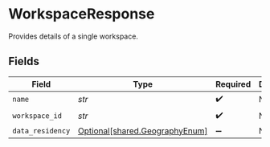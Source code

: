 # WorkspaceResponse

Provides details of a single workspace.


## Fields

| Field                                                                  | Type                                                                   | Required                                                               | Description                                                            |
| ---------------------------------------------------------------------- | ---------------------------------------------------------------------- | ---------------------------------------------------------------------- | ---------------------------------------------------------------------- |
| `name`                                                                 | *str*                                                                  | :heavy_check_mark:                                                     | N/A                                                                    |
| `workspace_id`                                                         | *str*                                                                  | :heavy_check_mark:                                                     | N/A                                                                    |
| `data_residency`                                                       | [Optional[shared.GeographyEnum]](../../models/shared/geographyenum.md) | :heavy_minus_sign:                                                     | N/A                                                                    |